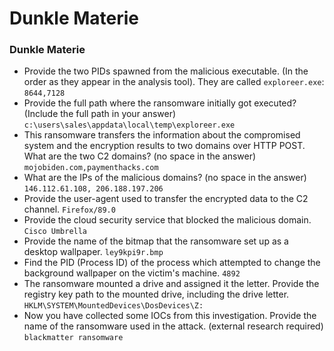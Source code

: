 # Dunkle Materie

### Dunkle Materie
- Provide the two PIDs spawned from the malicious executable. (In the order as they appear in the analysis tool). They are called `exploreer.exe`: `8644,7128`
- Provide the full path where the ransomware initially got executed? (Include the full path in your answer) `c:\users\sales\appdata\local\temp\exploreer.exe`
- This ransomware transfers the information about the compromised system and the encryption results to two domains over HTTP POST. What are the two C2 domains? (no space in the answer) `mojobiden.com,paymenthacks.com`
- What are the IPs of the malicious domains? (no space in the answer) `146.112.61.108, 206.188.197.206`
- Provide the user-agent used to transfer the encrypted data to the C2 channel. `Firefox/89.0`
- Provide the cloud security service that blocked the malicious domain.  `Cisco Umbrella`
- Provide the name of the bitmap that the ransomware set up as a desktop wallpaper. `ley9kpi9r.bmp`
- Find the PID (Process ID) of the process which attempted to change the background wallpaper on the victim's machine. `4892`
- The ransomware mounted a drive and assigned it the letter. Provide the registry key path to the mounted drive, including the drive letter. `HKLM\SYSTEM\MountedDevices\DosDevices\Z:`
- Now you have collected some IOCs from this investigation. Provide the name of the ransomware used in the attack. (external research required) `blackmatter ransomware`

